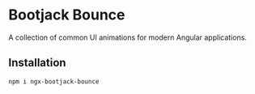 # Bootjack Bounce
A collection of common UI animations for modern Angular applications.

## Installation
```bash
npm i ngx-bootjack-bounce
```
